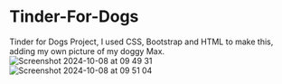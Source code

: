 # Tinder-For-Dogs
Tinder for Dogs Project, I used CSS, Bootstrap and HTML to make this, adding my own picture of my doggy Max.
![Screenshot 2024-10-08 at 09 49 31](https://github.com/user-attachments/assets/739882de-af41-49d8-ad73-593cbebfefa1)
![Screenshot 2024-10-08 at 09 51 04](https://github.com/user-attachments/assets/cd2cb661-5ec2-4c4a-b107-8458eff0969e)
